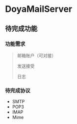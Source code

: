 # DoyaMailServer

## 待完成功能

### 功能需求

> 邮箱账户（可对接）
>
> 发送接受
>
> 日志

### 待完成协议

* SMTP
* POP3
* IMAP
* Mime